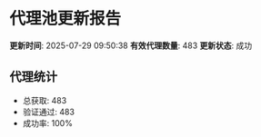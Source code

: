 # 代理池更新报告

**更新时间**: 2025-07-29 09:50:38
**有效代理数量**: 483
**更新状态**:  成功

## 代理统计
- 总获取: 483
- 验证通过: 483
- 成功率: 100%
